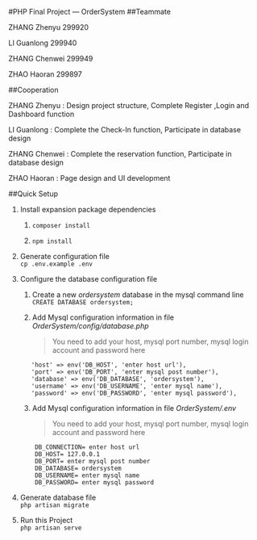 #PHP Final Project — OrderSystem
##Teammate

ZHANG Zhenyu 299920 

LI Guanlong 299940 

ZHANG Chenwei 299949

ZHAO Haoran  299897

##Cooperation

ZHANG Zhenyu : Design project structure, Complete Register ,Login and Dashboard function

LI Guanlong : Complete the Check-In function, Participate in database design

ZHANG Chenwei : Complete the reservation function, Participate in database design

ZHAO Haoran : Page design and UI development


##Quick Setup

1. Install expansion package dependencies  
   1. `composer install`
   
   2. `npm install`

2. Generate configuration file  
    `cp .env.example .env`   
   

3. Configure the database configuration file
    1. Create a new *ordersystem* database in the mysql command line  
        `CREATE DATABASE ordersystem;`    
       
    2. Add Mysql configuration information in file *OrderSystem/config/database.php*  
       >You need to add your host, mysql port number, mysql login account and password here  
    
    ```
       'host' => env('DB_HOST', 'enter host url'),
       'port' => env('DB_PORT', 'enter mysql post number'),
       'database' => env('DB_DATABASE', 'ordersystem'),
       'username' => env('DB_USERNAME', 'enter mysql name'),
       'password' => env('DB_PASSWORD', 'enter mysql password'),
   ```      
   3. Add Mysql configuration information in file *OrderSystem/.env*
        >You need to add your host, mysql port number, mysql login account and password here
    ```
        DB_CONNECTION= enter host url
        DB_HOST= 127.0.0.1
        DB_PORT= enter mysql post number
        DB_DATABASE= ordersystem
        DB_USERNAME= enter mysql name
        DB_PASSWORD= enter mysql password
    ```
    

3. Generate database file  
    `php artisan migrate`  


4. Run this Project  
   `php artisan serve`



